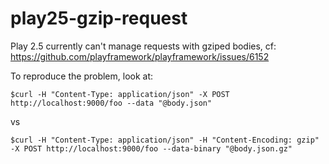 # play25-gzip-request

Play 2.5 currently can't manage requests with gziped bodies, cf: https://github.com/playframework/playframework/issues/6152

To reproduce the problem, look at:

`$curl -H "Content-Type: application/json" -X POST http://localhost:9000/foo --data "@body.json"`

vs 

`$curl -H "Content-Type: application/json" -H "Content-Encoding: gzip" -X POST http://localhost:9000/foo --data-binary "@body.json.gz"`
